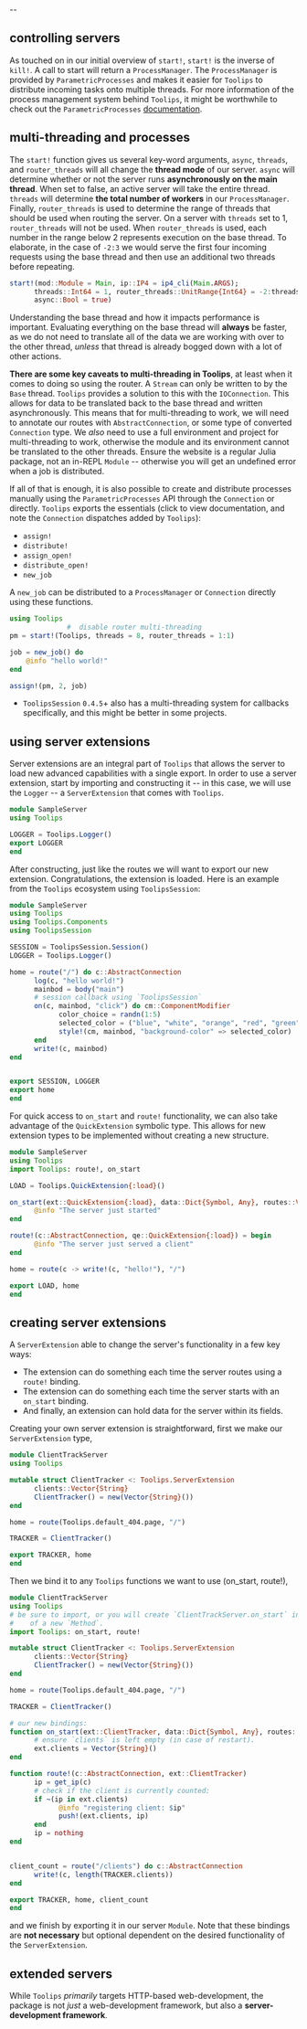 --
## controlling servers
As touched on in our initial overview of `start!`, `start!` is the inverse of `kill!`. A call to start will return a `ProcessManager`. The `ProcessManager` is provided by `ParametricProcesses` and makes it easier for `Toolips` to distribute incoming tasks onto multiple threads. For more information of the process management system behind `Toolips`, it might be worthwhile to check out the `ParametricProcesses` [documentation](/parametric/ParametricProcesses).
## multi-threading and processes
The `start!` function gives us several key-word arguments, `async`, `threads`, and `router_threads` will all change the **thread mode** of our server. `async` will determine whether or not the server runs **asynchronously on the main thread**. When set to false, an active server will take the entire thread. `threads` will determine **the total number of workers** in our `ProcessManager`. Finally, `router_threads` is used to determine the range of threads that should be used when routing the server. On a server with `threads` set to 1, `router_threads` will not be used. When `router_threads` is used, each number in the range below 2 represents execution on the base thread. To elaborate, in the case of `-2:3` we would serve the first four incoming requests using the base thread and then use an additional two threads before repeating.
```julia
start!(mod::Module = Main, ip::IP4 = ip4_cli(Main.ARGS);
      threads::Int64 = 1, router_threads::UnitRange{Int64} = -2:threads, router_type::Type{<:AbstractRoute} = AbstractRoute, 
      async::Bool = true)
```
Understanding the base thread and how it impacts performance is important. Evaluating everything on the base thread will **always** be faster, as we do not need to translate all of the data we are working with over to the other thread, *unless* that thread is already bogged down with a lot of other actions.

**There are some key caveats to multi-threading in Toolips**, at least when it comes to doing so using the router. A `Stream` can only be written to by the `Base` thread. `Toolips` provides a solution to this with the `IOConnection`. This allows for data to be translated back to the base thread and written asynchronously. This means that for multi-threading to work, we will need to annotate our routes with `AbstractConnection`, or some type of converted `Connection` type. We *also* need to use a full environment and project for multi-threading to work, otherwise the module and its environment cannot be translated to the other threads. Ensure the website is a regular Julia package, not an in-REPL `Module` -- otherwise you will get an undefined error when a job is distributed.

If all of that is enough, it is also possible to create and distribute processes manually using the `ParametricProcesses` API through the `Connection` or directly. `Toolips` exports the essentials (click to view documentation, and note the `Connection` dispatches added by `Toolips`):
- `assign!`
- `distribute!`
- `assign_open!`
- `distribute_open!`
- `new_job`

A `new_job` can be distributed to a `ProcessManager` or `Connection` directly using these functions. 
```julia
using Toolips
              #  disable router multi-threading
pm = start!(Toolips, threads = 8, router_threads = 1:1)

job = new_job() do
    @info "hello world!"
end

assign!(pm, 2, job)
```

- `ToolipsSession` `0.4.5`+ also has a multi-threading system for callbacks specifically, and this might be better in some projects.
## using server extensions
Server extensions are an integral part of `Toolips` that allows the server to load new advanced capabilities with a single export. In order to use a server extension, start by importing and constructing it -- in this case, we will use the `Logger` -- a `ServerExtension` that comes with `Toolips`.
```julia
module SampleServer
using Toolips

LOGGER = Toolips.Logger()
export LOGGER
end
```
After constructing, just like the routes we will want to export our new extension. Congratulations, the extension is loaded. Here is an example from the `Toolips` ecosystem using `ToolipsSession`:
```julia
module SampleServer
using Toolips
using Toolips.Components
using ToolipsSession

SESSION = ToolipsSession.Session()
LOGGER = Toolips.Logger()

home = route("/") do c::AbstractConnection
      log(c, "hello world!")
      mainbod = body("main")
      # session callback using `ToolipsSession`
      on(c, mainbod, "click") do cm::ComponentModifier
            color_choice = randn(1:5)
            selected_color = ("blue", "white", "orange", "red", "green")[color_choice]
            style!(cm, mainbod, "background-color" => selected_color)
      end
      write!(c, mainbod)
end


export SESSION, LOGGER
export home
end
```
For quick access to `on_start` and `route!` functionality, we can also take advantage of the `QuickExtension` symbolic type. This allows for new extension types to be implemented without creating a new structure.
```julia
module SampleServer
using Toolips
import Toolips: route!, on_start

LOAD = Toolips.QuickExtension{:load}()

on_start(ext::QuickExtension{:load}, data::Dict{Symbol, Any}, routes::Vector{<:AbstractRoute}) = begin
      @info "The server just started"
end

route!(c::AbstractConnection, qe::QuickExtension{:load}) = begin
      @info "The server just served a client"
end

home = route(c -> write!(c, "hello!"), "/")

export LOAD, home
end
```
## creating server extensions
A `ServerExtension` able to change the server's functionality in a few key ways:
- The extension can do something each time the server routes using a `route!` binding.
- The extension can do something each time the server starts with an `on_start` binding.
- And finally, an extension can hold data for the server within its fields.

Creating your own server extension is straightforward, first we make our `ServerExtension` type,
```julia
module ClientTrackServer
using Toolips

mutable struct ClientTracker <: Toolips.ServerExtension
      clients::Vector{String}
      ClientTracker() = new(Vector{String}())
end

home = route(Toolips.default_404.page, "/")

TRACKER = ClientTracker()

export TRACKER, home
end
```
Then we bind it to any `Toolips` functions we want to use (on_start, route!),
```julia
module ClientTrackServer
using Toolips
# be sure to import, or you will create `ClientTrackServer.on_start` instead 
#    of a new `Method`.
import Toolips: on_start, route!

mutable struct ClientTracker <: Toolips.ServerExtension
      clients::Vector{String}
      ClientTracker() = new(Vector{String}())
end

home = route(Toolips.default_404.page, "/")

TRACKER = ClientTracker()

# our new bindings:
function on_start(ext::ClientTracker, data::Dict{Symbol, Any}, routes::Vector{<:AbstractRoute})
      # ensure `clients` is left empty (in case of restart).
      ext.clients = Vector{String}()
end

function route!(c::AbstractConnection, ext::ClientTracker)
      ip = get_ip(c)
      # check if the client is currently counted:
      if ~(ip in ext.clients)
            @info "registering client: $ip"
            push!(ext.clients, ip)
      end
      ip = nothing
end


client_count = route("/clients") do c::AbstractConnection
      write!(c, length(TRACKER.clients))
end

export TRACKER, home, client_count
end
```
and we finish by exporting it in our server `Module`. Note that these bindings are **not necessary** but optional dependent on the desired functionality of the `ServerExtension`.
## extended servers
While `Toolips` *primarily* targets HTTP-based web-development, the package is not *just* a web-development framework, but also a **server-development framework**.